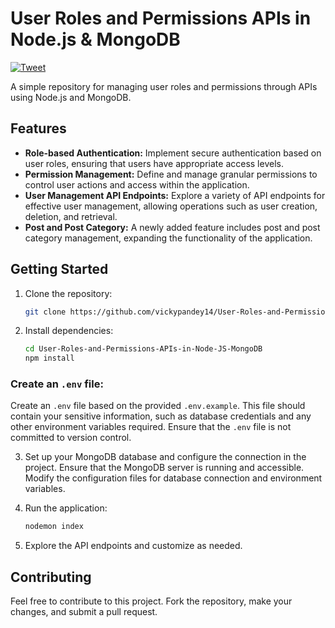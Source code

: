 # User Roles and Permissions APIs in Node.js & MongoDB

[![Tweet](https://img.shields.io/twitter/url?url=https%3A%2F%2Fgithub.com%2Fvickypandey14%2FUser-Roles-and-Permissions-APIs-in-Node-JS-MongoDB.git)](https://twitter.com/intent/tweet?text=Check%20out%20this%20User%20Roles%20and%20Permissions%20API%20project%20built%20with%20Node.js%20%26%20MongoDB%3A%20https%3A%2F%2Fgithub.com%2Fvickypandey14%2FUser-Roles-and-Permissions-APIs-in-Node-JS-MongoDB.git)

A simple repository for managing user roles and permissions through APIs using Node.js and MongoDB.

## Features

- **Role-based Authentication:** Implement secure authentication based on user roles, ensuring that users have appropriate access levels.
- **Permission Management:** Define and manage granular permissions to control user actions and access within the application.
- **User Management API Endpoints:** Explore a variety of API endpoints for effective user management, allowing operations such as user creation, deletion, and retrieval.
- **Post and Post Category:** A newly added feature includes post and post category management, expanding the functionality of the application.

## Getting Started

1. Clone the repository:

   ```bash
   git clone https://github.com/vickypandey14/User-Roles-and-Permissions-APIs-in-Node-JS-MongoDB.git
   ```

2. Install dependencies:

   ```bash
   cd User-Roles-and-Permissions-APIs-in-Node-JS-MongoDB
   npm install
   ```
   
### Create an `.env` file:

Create an `.env` file based on the provided `.env.example`. This file should contain your sensitive information, such as database credentials and any other environment variables required. Ensure that the `.env` file is not committed to version control.


3. Set up your MongoDB database and configure the connection in the project. Ensure that the MongoDB server is running and accessible. Modify the configuration files for database connection and environment variables.


4. Run the application:

   ```bash
   nodemon index
   ```

5. Explore the API endpoints and customize as needed.

## Contributing

Feel free to contribute to this project. Fork the repository, make your changes, and submit a pull request.
